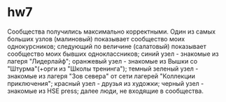 # hw7
Сообщества получились максимально корректными. Один из самых больших узлов (малиновый) показывает сообщество моих однокурсников; следующий по величине (салатовый) показывает сообщество моих бывших одноклассников; синий узел - знакомые из лагеря "Лидерлайф"; оранжевый узел - знакомые из Вышки со "Штурма"(+орги из "Школы тренинга"); темный зеленый узел - знакомые из лагеря "Зов севера" от сети лагерей "Коллекции приключения"; красный узел - друзья из художки; черный узел - знакомые из HSE press; далее люди, не входящие в сообщества.  
